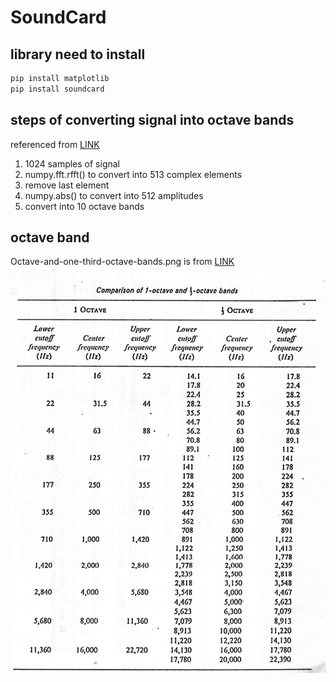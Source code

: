 # SoundCard
## library need to install
```cmd
pip install matplotlib
pip install soundcard
```
## steps of converting signal into octave bands
referenced from [LINK](https://www.youtube.com/watch?v=4Otqdwql63c)
1. 1024 samples of signal
2. numpy.fft.rfft() to convert into 513 complex elements
3. remove last element
4. numpy.abs() to convert into 512 amplitudes
5. convert into 10 octave bands
## octave band
Octave-and-one-third-octave-bands.png is from [LINK](https://www.researchgate.net/figure/Octave-and-one-third-octave-bands_fig1_318659078)
![](Octave-and-one-third-octave-bands.png)
